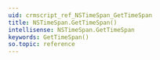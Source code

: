 ```yaml
---
uid: crmscript_ref_NSTimeSpan_GetTimeSpan
title: NSTimeSpan.GetTimeSpan()
intellisense: NSTimeSpan.GetTimeSpan
keywords: GetTimeSpan()
so.topic: reference
---
```





